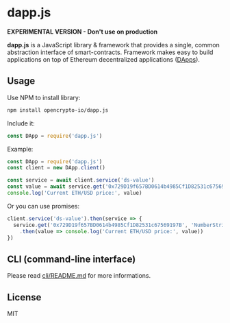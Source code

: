 # dapp.js

**EXPERIMENTAL VERSION - Don't use on production**

**dapp.js** is a JavaScript library & framework that provides a single, common abstraction interface of smart-contracts. Framework makes easy to build applications on top of Ethereum decentralized applications ([DApps](https://en.wikipedia.org/wiki/Decentralized_application)).

## Usage

Use NPM to install library:
```bash
npm install opencrypto-io/dapp.js
```

Include it:
```js
const DApp = require('dapp.js')
```

Example:
```js
const DApp = require('dapp.js')
const client = new DApp.client()

const service = await client.service('ds-value')
const value = await service.get('0x729D19f657BD0614b4985Cf1D82531c67569197B', 'NumberString')
console.log('Current ETH/USD price:', value)
```

Or you can use promises:

```js
client.service('ds-value').then(service => {
  service.get('0x729D19f657BD0614b4985Cf1D82531c67569197B', 'NumberString')
    .then(value => console.log('Current ETH/USD price:', value))
})
```


## CLI (command-line interface)

Please read [cli/README.md](cli/README.md) for more informations.

## License
MIT

